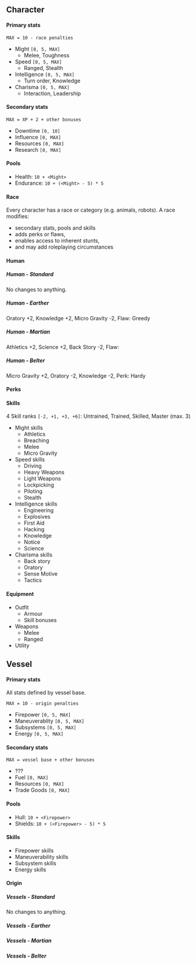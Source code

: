 ## Character

<div class="col-layout-start"></div>

#### Primary stats

`MAX = 10 - race penalties`

* Might `[0, 5, MAX]`
    * Melee, Toughness
* Speed `[0, 5, MAX]`
    * Ranged, Stealth
* Intelligence `[0, 5, MAX]`
    * Turn order, Knowledge
* Charisma `[0, 5, MAX]`
    * Interaction, Leadership

#### Secondary stats

`MAX = XP + 2 + other bonuses`

* Downtime `[0, 10]`
* Influence `[0, MAX]`
* Resources `[0, MAX]`
* Research `[0, MAX]`

#### Pools

* Health: `10 + <Might>`
* Endurance: `10 + (<Might> - 5) * 5`

#### Race

Every character has a race or category (e.g. animals, robots). A race modifies:

* secondary stats, pools and skills
* adds perks or flaws,
* enables access to inherent stunts,
* and may add roleplaying circumstances

#### Human

##### Human - Standard

No changes to anything.

##### Human - Earther

Oratory +2, Knowledge +2, Micro Gravity -2, Flaw: Greedy

##### Human - Martian

Athletics +2, Science +2, Back Story -2, Flaw:

##### Human - Belter

Micro Gravity +2, Oratory -2, Knowledge -2, Perk: Hardy

#### Perks

#### Skills

4 Skill ranks `[-2, +1, +3, +6]`: Untrained, Trained, Skilled, Master (max. 3)

* Might skills
    * Athletics
    * Breaching
    * Melee
    * Micro Gravity
* Speed skills
    * Driving
    * Heavy Weapons
    * Light Weapons
    * Lockpicking
    * Piloting
    * Stealth
* Intelligence skills
    * Engineering
    * Explosives
    * First Aid
    * Hacking
    * Knowledge
    * Notice
    * Science
* Charisma skills
    * Back story
    * Oratory
    * Sense Motive
    * Tactics

#### Equipment

* Outfit
    * Armour
    * Skill bonuses
* Weapons
    * Melee
    * Ranged
* Utility

<div class="col-layout-end"></div>

## Vessel

<div class="col-layout-start"></div>

#### Primary stats

All stats defined by vessel base.

`MAX = 10 - origin penalties`

* Firepower `[0, 5, MAX]`
* Maneuverablity `[0, 5, MAX]`
* Subsystems `[0, 5, MAX]`
* Energy `[0, 5, MAX]`

#### Secondary stats

`MAX = vessel base + other bonuses`

* ???
* Fuel `[0, MAX]`
* Resources `[0, MAX]`
* Trade Goods `[0, MAX]`

#### Pools

* Hull: `10 + <Firepower>`
* Shields: `10 + (<Firepower> - 5) * 5`

#### Skills

* Firepower skills
* Maneuverability skills
* Subsystem skills
* Energy skills

#### Origin

##### Vessels - Standard

No changes to anything.

##### Vessels - Earther

##### Vessels - Martian

##### Vessels - Belter

<div class="col-layout-end"></div>